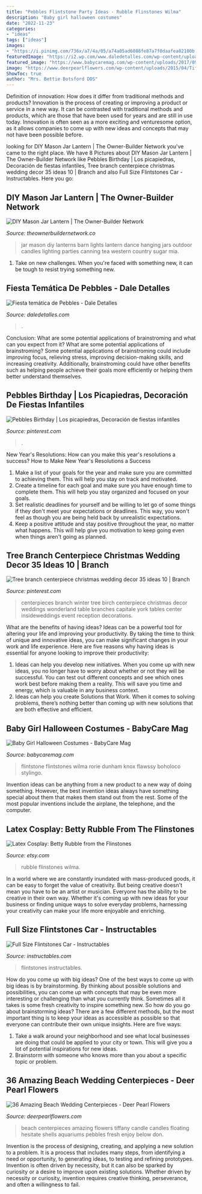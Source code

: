 ```yaml
---
title: "Pebbles Flintstone Party Ideas - Rubble Flinstones Wilma"
description: "Baby girl halloween costumes"
date: "2022-11-23"
categories:
- "ideas"
tags: ["ideas"]
images:
- "https://i.pinimg.com/736x/a7/4a/05/a74a05ad6088fe87a7f0daafea02100b.jpg"
featuredImage: "https://i2.wp.com/www.daledetalles.com/wp-content/uploads/2016/01/picapiedra-13.jpeg"
featured_image: "https://www.babycaremag.com/wp-content/uploads/2017/09/54d09f3849a5f84ee03f78e754ef09f4.jpg"
image: "https://www.deerpearlflowers.com/wp-content/uploads/2015/04/Tiffany-Blue-Beach-Candle-Wedding-Centerpieces.jpg"
ShowToc: true
author: "Mrs. Bettie Botsford DDS"
---
```



Definition of innovation: How does it differ from traditional methods and products?
Innovation is the process of creating or improving a product or service in a new way. It can be contrasted with traditional methods and products, which are those that have been used for years and are still in use today. Innovation is often seen as a more exciting and venturesome option, as it allows companies to come up with new ideas and concepts that may not have been possible before.

	

		
looking for DIY Mason Jar Lantern | The Owner-Builder Network you've came to the right place. We have 8 Pictures about DIY Mason Jar Lantern | The Owner-Builder Network like Pebbles Birthday | Los picapiedras, Decoración de fiestas infantiles, Tree branch centerpiece christmas wedding decor 35 ideas 10 | Branch and also Full Size Flintstones Car - Instructables. Here you go:
		
    
## DIY Mason Jar Lantern | The Owner-Builder Network

<img loading=lazy src="http://theownerbuildernetwork.co/wp-content/uploads/2014/01/DIY-Mason-Jar-Lanterns-09.jpg" onerror="this.onerror=null;this.src='https://tse4.mm.bing.net/th?id=OIP.x_lsHRwHEGmlPStXg2DkQQHaLH&amp;pid=15.1';" alt="DIY Mason Jar Lantern | The Owner-Builder Network">

_Source: theownerbuildernetwork.co_

>jar mason diy lanterns barn lights lantern dance hanging jars outdoor candles lighting parties canning tea western country sugar mia. 

	

1) Take on new challenges. When you're faced with something new, it can be tough to resist trying something new.

    
## Fiesta Temática De Pebbles - Dale Detalles

<img loading=lazy src="https://i2.wp.com/www.daledetalles.com/wp-content/uploads/2016/01/picapiedra-13.jpeg" onerror="this.onerror=null;this.src='https://tse1.mm.bing.net/th?id=OIP.H1m0I9mFzpklYv8rYbCxFgHaKX&amp;pid=15.1';" alt="Fiesta temática de Pebbles - Dale Detalles">

_Source: daledetalles.com_

>. 

	

Conclusion: What are some potential applications of brainstroming and what can you expect from it?
What are some potential applications of brainstroming?
Some potential applications of brainstroming could include improving focus, relieving stress, improving decision-making skills, and increasing creativity. Additionally, brainstroming could have other benefits such as helping people achieve their goals more efficiently or helping them better understand themselves.

    
## Pebbles Birthday | Los Picapiedras, Decoración De Fiestas Infantiles

<img loading=lazy src="https://i.pinimg.com/736x/a7/4a/05/a74a05ad6088fe87a7f0daafea02100b.jpg" onerror="this.onerror=null;this.src='https://tse1.mm.bing.net/th?id=OIP.C4ayszfb3gLlvTsYeRbeMAHaJL&amp;pid=15.1';" alt="Pebbles Birthday | Los picapiedras, Decoración de fiestas infantiles">

_Source: pinterest.com_

>. 

	

New Year's Resolutions: How can you make this year's resolutions a success?
How to Make New Year's Resolutions a Success
1. Make a list of your goals for the year and make sure you are committed to achieving them. This will help you stay on track and motivated.
2. Create a timeline for each goal and make sure you have enough time to complete them. This will help you stay organized and focused on your goals.
3. Set realistic deadlines for yourself and be willing to let go of some things if they don't meet your expectations or deadlines. This way, you won't feel as though you are being held back by unrealistic expectations.
4. Keep a positive attitude and stay positive throughout the year, no matter what happens. This will help give you motivation to keep going even when things aren't going as planned.

    
## Tree Branch Centerpiece Christmas Wedding Decor 35 Ideas 10 | Branch

<img loading=lazy src="https://i.pinimg.com/originals/a5/e5/88/a5e588469fe0d541e80eb29cce0b76b8.jpg" onerror="this.onerror=null;this.src='https://tse1.mm.bing.net/th?id=OIP.QWZOkFKHHhDtC7CaW0JIYQHaLH&amp;pid=15.1';" alt="Tree branch centerpiece christmas wedding decor 35 ideas 10 | Branch">

_Source: pinterest.com_

>centerpieces branch winter tree birch centerpiece christmas decor weddings wonderland table branches capitale york tables center insideweddings event reception decorations. 

	

What are the benefits of having ideas?
Ideas can be a powerful tool for altering your life and improving your productivity. By taking the time to think of unique and innovative ideas, you can make significant changes in your work and life experience. Here are five reasons why having ideas is essential for anyone looking to improve their productivity: 
1. Ideas can help you develop new initiatives. When you come up with new ideas, you no longer have to worry about whether or not they will be successful. You can test out different concepts and see which ones work best before making them a reality. This will save you time and energy, which is valuable in any business context. 
2. Ideas can help you create Solutions that Work. When it comes to solving problems, there’s nothing better than coming up with new solutions that are both effective and efficient.

    
## Baby Girl Halloween Costumes - BabyCare Mag

<img loading=lazy src="https://www.babycaremag.com/wp-content/uploads/2017/09/54d09f3849a5f84ee03f78e754ef09f4.jpg" onerror="this.onerror=null;this.src='https://tse1.mm.bing.net/th?id=OIP.9khDf6yNgjYR-t0FVvGW2AHaJ4&amp;pid=15.1';" alt="Baby Girl Halloween Costumes - BabyCare Mag">

_Source: babycaremag.com_

>flintstone flintstones wilma rorie dunham knox flawssy boholoco stylingo. 

	

Invention ideas can be anything from a new product to a new way of doing something. However, the best invention ideas always have something special about them that makes them stand out from the rest. Some of the most popular inventions include the airplane, the telephone, and the computer.

    
## Latex Cosplay: Betty Rubble From The Flinstones

<img loading=lazy src="https://img0.etsystatic.com/003/0/5921722/il_570xN.364060132_29xv.jpg" onerror="this.onerror=null;this.src='https://tse2.mm.bing.net/th?id=OIP.5b1lgG_t4PGw1mPd1BO8wQHaHa&amp;pid=15.1';" alt="Latex Cosplay: Betty Rubble from the Flinstones">

_Source: etsy.com_

>rubble flinstones wilma. 

	

In a world where we are constantly inundated with mass-produced goods, it can be easy to forget the value of creativity. But being creative doesn't mean you have to be an artist or musician. Everyone has the ability to be creative in their own way. Whether it's coming up with new ideas for your business or finding unique ways to solve everyday problems, harnessing your creativity can make your life more enjoyable and enriching.

    
## Full Size Flintstones Car - Instructables

<img loading=lazy src="https://content.instructables.com/ORIG/FRV/LIVY/GUI0SWVA/FRVLIVYGUI0SWVA.jpg?auto=webp&amp;frame=1&amp;width=2100" onerror="this.onerror=null;this.src='https://tse3.mm.bing.net/th?id=OIP.ClTxxtnkH1bl0-bXdBqJXgHaFj&amp;pid=15.1';" alt="Full Size Flintstones Car - Instructables">

_Source: instructables.com_

>flintstones instructables. 

	

How do you come up with big ideas?
One of the best ways to come up with big ideas is by brainstorming. By thinking about possible solutions and possibilities, you can come up with concepts that may be even more interesting or challenging than what you currently think. Sometimes all it takes is some fresh creativity to inspire something new. So how do you go about brainstorming ideas? There are a few different methods, but the most important thing is to keep your ideas as accessible as possible so that everyone can contribute their own unique insights. Here are five ways: 
1) Take a walk around your neighborhood and see what local businesses are doing that could be applied to your city or town. This will give you a lot of potential inspirations for new ideas. 
2) Brainstorm with someone who knows more than you about a specific topic or problem.

    
## 36 Amazing Beach Wedding Centerpieces - Deer Pearl Flowers

<img loading=lazy src="https://www.deerpearlflowers.com/wp-content/uploads/2015/04/Tiffany-Blue-Beach-Candle-Wedding-Centerpieces.jpg" onerror="this.onerror=null;this.src='https://tse3.mm.bing.net/th?id=OIP.I_Xrjyj9RZqp2vX8SaLwQQHaLE&amp;pid=15.1';" alt="36 Amazing Beach Wedding Centerpieces - Deer Pearl Flowers">

_Source: deerpearlflowers.com_

>beach centerpieces amazing flowers tiffany candle candles floating hesitate shells aquariums pebbles fresh enjoy below don. 

	

Invention is the process of designing, creating, and applying a new solution to a problem. It is a process that includes many steps, from identifying a need or opportunity, to generating ideas, to testing and refining prototypes. Invention is often driven by necessity, but it can also be sparked by curiosity or a desire to improve upon existing solutions. Whether driven by necessity or curiosity, invention requires creative thinking, perseverance, and often a willingness to fail.

